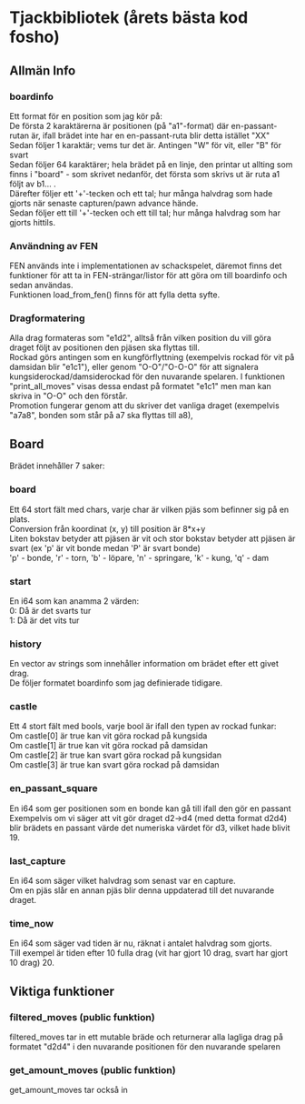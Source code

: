 # Tjackbibliotek (årets bästa kod fosho)
## Allmän Info
### boardinfo
Ett format för en position som jag kör på:\
De första 2 karaktärerna är positionen (på "a1"-format) där en-passant-rutan är, ifall brädet inte har en en-passant-ruta blir detta istället "XX" \
Sedan följer 1 karaktär; vems tur det är. Antingen "W" för vit, eller "B" för svart \
Sedan följer 64 karaktärer; hela brädet på en linje, den printar ut allting som finns i "board" - som skrivet nedanför, det första som skrivs ut är ruta a1 följt av b1... .\
Därefter följer ett '+'-tecken och ett tal; hur många halvdrag som hade gjorts när senaste capturen/pawn advance hände.\
Sedan följer ett till '+'-tecken och ett till tal; hur många halvdrag som har gjorts hittils.
### Användning av FEN
FEN används inte i implementationen av schackspelet, däremot finns det funktioner för att ta in FEN-strängar/listor för att göra om till boardinfo och sedan användas.\
Funktionen load_from_fen() finns för att fylla detta syfte.
### Dragformatering
Alla drag formateras som "e1d2", alltså från vilken position du vill göra draget följt av positionen den pjäsen ska flyttas till. \
Rockad görs antingen som en kungförflyttning (exempelvis rockad för vit på damsidan blir "e1c1"), eller genom "O-O"/"O-O-O" för att signalera kungsiderockad/damsiderockad för den nuvarande spelaren. I funktionen "print_all_moves" visas dessa endast på formatet "e1c1" men man kan skriva in "O-O" och den förstår. \
Promotion fungerar genom att du skriver det vanliga draget (exempelvis "a7a8", bonden som står på a7 ska flyttas till a8), 
## Board
Brädet innehåller 7 saker:
### board
Ett 64 stort fält med chars, varje char är vilken pjäs som befinner sig på en plats. \
Conversion från koordinat (x, y) till position är 8*x+y\
Liten bokstav betyder att pjäsen är vit och stor bokstav betyder att pjäsen är svart (ex 'p' är vit bonde medan 'P' är svart bonde)\
'p' - bonde, 'r' - torn, 'b' - löpare, 'n' - springare, 'k' - kung, 'q' - dam
### start
En i64 som kan anamma 2 värden: \
0: Då är det svarts tur \
1: Då är det vits tur
### history
En vector av strings som innehåller information om brädet efter ett givet drag.\
De följer formatet boardinfo som jag definierade tidigare.
### castle
Ett 4 stort fält med bools, varje bool är ifall den typen av rockad funkar:\
Om castle[0] är true kan vit göra rockad på kungsida \
Om castle[1] är true kan vit göra rockad på damsidan \
Om castle[2] är true kan svart göra rockad på kungsidan \
Om castle[3] är true kan svart göra rockad på damsidan
### en_passant_square
En i64 som ger positionen som en bonde kan gå till ifall den gör en passant\
Exempelvis om vi säger att vit gör draget d2->d4 (med detta format d2d4) blir brädets en passant värde det numeriska värdet för d3, vilket hade blivit 19.
### last_capture
En i64 som säger vilket halvdrag som senast var en capture.\
Om en pjäs slår en annan pjäs blir denna uppdaterad till det nuvarande draget. 
### time_now
En i64 som säger vad tiden är nu, räknat i antalet halvdrag som gjorts.\
Till exempel är tiden efter 10 fulla drag (vit har gjort 10 drag, svart har gjort 10 drag) 20. 
## Viktiga funktioner
### filtered_moves (public funktion)
filtered_moves tar in ett mutable bräde och returnerar alla lagliga drag på formatet "d2d4" i den nuvarande positionen för den nuvarande spelaren
### get_amount_moves (public funktion)
get_amount_moves tar också in 

